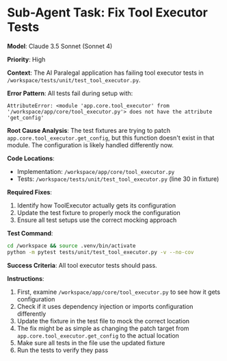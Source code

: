 # Sub-Agent Task: Fix Tool Executor Tests

**Model**: Claude 3.5 Sonnet (Sonnet 4)

**Priority**: High

**Context**:
The AI Paralegal application has failing tool executor tests in `/workspace/tests/unit/test_tool_executor.py`.

**Error Pattern**:
All tests fail during setup with:
```
AttributeError: <module 'app.core.tool_executor' from '/workspace/app/core/tool_executor.py'> does not have the attribute 'get_config'
```

**Root Cause Analysis**:
The test fixtures are trying to patch `app.core.tool_executor.get_config`, but this function doesn't exist in that module. The configuration is likely handled differently now.

**Code Locations**:
- Implementation: `/workspace/app/core/tool_executor.py`
- Tests: `/workspace/tests/unit/test_tool_executor.py` (line 30 in fixture)

**Required Fixes**:
1. Identify how ToolExecutor actually gets its configuration
2. Update the test fixture to properly mock the configuration
3. Ensure all test setups use the correct mocking approach

**Test Command**:
```bash
cd /workspace && source .venv/bin/activate
python -m pytest tests/unit/test_tool_executor.py -v --no-cov
```

**Success Criteria**:
All tool executor tests should pass.

**Instructions**:
1. First, examine `/workspace/app/core/tool_executor.py` to see how it gets configuration
2. Check if it uses dependency injection or imports configuration differently
3. Update the fixture in the test file to mock the correct location
4. The fix might be as simple as changing the patch target from `app.core.tool_executor.get_config` to the actual location
5. Make sure all tests in the file use the updated fixture
6. Run the tests to verify they pass